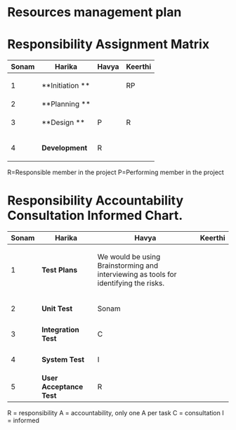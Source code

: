 # Resources management plan

# Responsibility Assignment Matrix

Sonam|Harika|Havya|Keerthi
---|---|---|---|
1 | **Initiation ** | |<p>RP</p>| |
2 | **Planning  **| | |<p> RP</p>| |
3 | **Design **|<p>P</p>|<p>R</p>| | |
4 | **Development**|<p>R</p>|



R=Responsible member in the project
P=Performing member in the project

# Responsibility Accountability Consultation Informed Chart.

Sonam|Harika|Havya|Keerthi
---|---|---|---|
1 | **Test Plans** | <p>We would be using Brainstorming and interviewing as tools for identifying the risks. </p>|
2 | **Unit Test**  | <p>Sonam</p>|
3 | **Integration Test**|<p>C</p>|
4 | **System Test**|<p>I</p>|
5 | **User Acceptance Test**|<p>R</p>|

R = responsibility
A = accountability, only one A per task
C = consultation
I = informed

